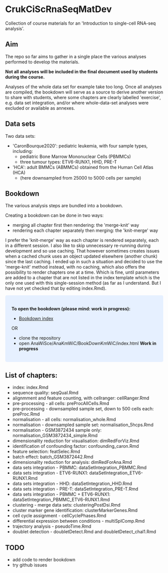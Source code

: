 # CrukCiScRnaSeqMatDev

<!--
# CRUK_CI_Summer_School_2021_ScRnaSeq
Introduction to single-cell RNA-seq analysis at the CRUK Summer School 2021
-->

Collection of course materials for an 'Introduction to single-cell RNA-seq analysis'.

## Aim

The repo so far aims to gather in a single place the various analyses performed to develop the materials.

**Not all analyses will be included in the final document used by students during the course.**

Analyses of the whole data set for example take too long. Once all analyses are compiled, the bookdown will serve as a source to derive another version to share with students, where some chapters are clearly labelled 'exercise', e.g. data set integration, and/or where whole-data-set analyses were excluded or available as annexes.  

## Data sets

Two data sets:

* 'CaronBourque2020': pediatric leukemia, with four sample types, including:
  * pediatric Bone Marrow Mononuclear Cells (PBMMCs)
  * three tumour types: ETV6-RUNX1, HHD, PRE-T  
* 'HCA': adult BMMCs (ABMMCs) obtained from the Human Cell Atlas (HCA)
  * (here downsampled from 25000 to 5000 cells per sample)

## Bookdown

The various analysis steps are bundled into a bookdown.

Creating a bookdown can be done in two ways:

* merging all chapter first then rendering: the 'merge-knit' way
* rendering each chapter separately then merging: the 'knit-merge' way

I prefer the 'knit-merge' way as each chapter is rendered separately, each in a different session. I also like to skip unnecessary re-running during development and so use caching. That however sometimes creates issues when a cached chunk uses an object updated elsewhere (another chunk) since the last caching. I ended up in such a situation and decided to use the 'merge-knit' method instead, with no caching, which also offers the possibility to render chapters one at a time. Which is fine, until parameters are added to a chapter that are not listed in the index template which is the only one used with this single-session method (as far as I understand. But I have not yet checked that by editing index.Rmd).


<style>
div.blue {background-color:#e6f0ff; border-radius: 5px; padding: 20px;}
</style>
<div class = "blue">

**To open the bookdown (please mind: work in progress):**

* [Bookdown index](AnaWiSce/AnaKmWiC/BookDownKmWiC/index.html)

OR

* clone the repository
* open AnaWiSce/AnaKmWiC/BookDownKmWiC/index.html **Work in progress**

</div>

## List of chapters:

* index: index.Rmd
* sequence quality: seqQual.Rmd <!-- [temp seqQual chapter](AnaWiSce/Ana1/BookDownMkWoC/SeqQualTop.html) -->
* alignmment and feature counting, with cellranger: cellRanger.Rmd <!-- [temp AliFeatCount chapter](AnaWiSce/Ana1/BookDownMkWoC/AliFeatCountTop.html) -->
* pre-processing - all cells: preProcAllCells.Rmd
* pre-processing - downsampled sample set, down to 500 cells each: preProc.Rmd
* normalisation - all cells: normalisation_whole.Rmd
* normalisation - downsampled sample set: normalisation_5hcps.Rmd
* normalisation - GSM3872434 sample only: normalisation_GSM3872434_simple.Rmd
* dimensionality reduction for visualisation: dimRedForViz.Rmd
* identification of confounding factor: confounding_caron.Rmd
* feature selection: featSelec.Rmd
* batch effect: batch_GSM3872442.Rmd
* dimensionality reduction for analysis: dimRedForAna.Rmd
* data sets integration - PBMMC: dataSetIntegration_PBMMC.Rmd
* data sets integration - ETV6-RUNX1: dataSetIntegration_ETV6-RUNX1.Rmd
* data sets integration - HHD: dataSetIntegration_HHD.Rmd
* data sets integration - PRE-T: dataSetIntegration_PRE-T.Rmd
* data sets integration - PBMMC + ETV6-RUNX1: dataSetIntegration_PBMMC_ETV6-RUNX1.Rmd
* clustering - merge data sets: clusteringPostDsi.Rmd
* cluster marker gene identification: clusterMarkerGenes.Rmd
* cell cycle assignment - cellCyclePhases.Rmd
* differential expression between conditions - multiSplComp.Rmd
* trajectory analysis - pseudoTime.Rmd
* doublet detection - doubletDetect.Rmd and doubletDetect_chal1.Rmd

## TODO

<!-- * add bookdown and link to it -->

* add code to render bookdown
* try github issues
